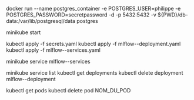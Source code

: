 docker run --name postgres_container -e POSTGRES_USER=philippe -e POSTGRES_PASSWORD=secretpassword   -d -p 5432:5432 -v ${PWD}/db-data:/var/lib/postgresql/data postgres

minikube start 

kubectl apply -f secrets.yaml
kubectl apply -f mlflow--deployment.yaml
kubectl apply -f mlflow--services.yaml

minikube service mlflow--services

minikube service list
kubectl get deployments
kubectl delete deployment mlflow--deployment


kubectl get pods
kubectl delete pod NOM_DU_POD

